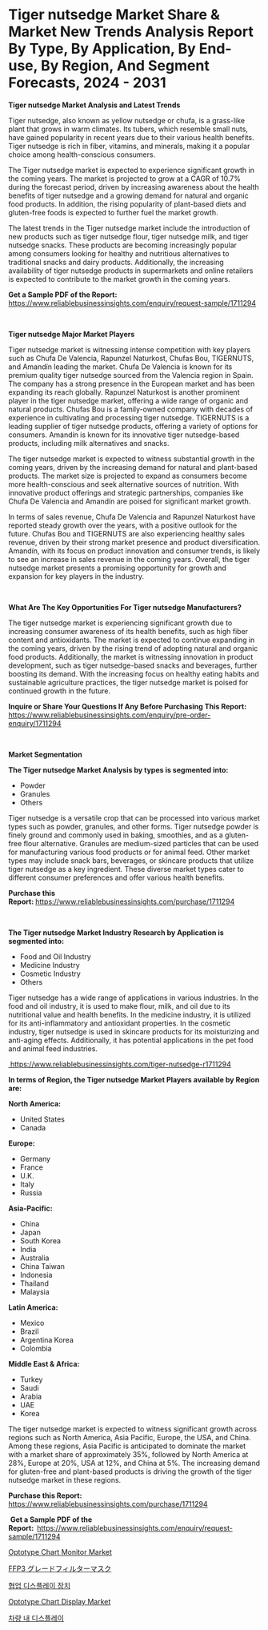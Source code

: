 <p><h1>Tiger nutsedge Market Share & Market New Trends Analysis Report By Type, By Application, By End-use, By Region, And Segment Forecasts, 2024 - 2031</h1></p><p><strong>Tiger nutsedge Market Analysis and Latest Trends</strong></p>
<p><p>Tiger nutsedge, also known as yellow nutsedge or chufa, is a grass-like plant that grows in warm climates. Its tubers, which resemble small nuts, have gained popularity in recent years due to their various health benefits. Tiger nutsedge is rich in fiber, vitamins, and minerals, making it a popular choice among health-conscious consumers.</p><p>The Tiger nutsedge market is expected to experience significant growth in the coming years. The market is projected to grow at a CAGR of 10.7% during the forecast period, driven by increasing awareness about the health benefits of tiger nutsedge and a growing demand for natural and organic food products. In addition, the rising popularity of plant-based diets and gluten-free foods is expected to further fuel the market growth.</p><p>The latest trends in the Tiger nutsedge market include the introduction of new products such as tiger nutsedge flour, tiger nutsedge milk, and tiger nutsedge snacks. These products are becoming increasingly popular among consumers looking for healthy and nutritious alternatives to traditional snacks and dairy products. Additionally, the increasing availability of tiger nutsedge products in supermarkets and online retailers is expected to contribute to the market growth in the coming years.</p></p>
<p><strong>Get a Sample PDF of the Report:&nbsp;</strong> <a href="https://www.reliablebusinessinsights.com/enquiry/request-sample/1711294">https://www.reliablebusinessinsights.com/enquiry/request-sample/1711294</a></p>
<p>&nbsp;</p>
<p><strong>Tiger nutsedge Major Market Players</strong></p>
<p><p>Tiger nutsedge market is witnessing intense competition with key players such as Chufa De Valencia, Rapunzel Naturkost, Chufas Bou, TIGERNUTS, and Amandín leading the market. Chufa De Valencia is known for its premium quality tiger nutsedge sourced from the Valencia region in Spain. The company has a strong presence in the European market and has been expanding its reach globally. Rapunzel Naturkost is another prominent player in the tiger nutsedge market, offering a wide range of organic and natural products. Chufas Bou is a family-owned company with decades of experience in cultivating and processing tiger nutsedge. TIGERNUTS is a leading supplier of tiger nutsedge products, offering a variety of options for consumers. Amandín is known for its innovative tiger nutsedge-based products, including milk alternatives and snacks.</p><p>The tiger nutsedge market is expected to witness substantial growth in the coming years, driven by the increasing demand for natural and plant-based products. The market size is projected to expand as consumers become more health-conscious and seek alternative sources of nutrition. With innovative product offerings and strategic partnerships, companies like Chufa De Valencia and Amandín are poised for significant market growth.</p><p>In terms of sales revenue, Chufa De Valencia and Rapunzel Naturkost have reported steady growth over the years, with a positive outlook for the future. Chufas Bou and TIGERNUTS are also experiencing healthy sales revenue, driven by their strong market presence and product diversification. Amandín, with its focus on product innovation and consumer trends, is likely to see an increase in sales revenue in the coming years. Overall, the tiger nutsedge market presents a promising opportunity for growth and expansion for key players in the industry.</p></p>
<p>&nbsp;</p>
<p><strong>What Are The Key Opportunities For Tiger nutsedge Manufacturers?</strong></p>
<p><p>The tiger nutsedge market is experiencing significant growth due to increasing consumer awareness of its health benefits, such as high fiber content and antioxidants. The market is expected to continue expanding in the coming years, driven by the rising trend of adopting natural and organic food products. Additionally, the market is witnessing innovation in product development, such as tiger nutsedge-based snacks and beverages, further boosting its demand. With the increasing focus on healthy eating habits and sustainable agriculture practices, the tiger nutsedge market is poised for continued growth in the future.</p></p>
<p><strong>Inquire or Share Your Questions If Any Before Purchasing This Report:</strong> <a href="https://www.reliablebusinessinsights.com/enquiry/pre-order-enquiry/1711294">https://www.reliablebusinessinsights.com/enquiry/pre-order-enquiry/1711294</a></p>
<p>&nbsp;</p>
<p><strong>Market Segmentation</strong></p>
<p><strong>The Tiger nutsedge Market Analysis by types is segmented into:</strong></p>
<p><ul><li>Powder</li><li>Granules</li><li>Others</li></ul></p>
<p><p>Tiger nutsedge is a versatile crop that can be processed into various market types such as powder, granules, and other forms. Tiger nutsedge powder is finely ground and commonly used in baking, smoothies, and as a gluten-free flour alternative. Granules are medium-sized particles that can be used for manufacturing various food products or for animal feed. Other market types may include snack bars, beverages, or skincare products that utilize tiger nutsedge as a key ingredient. These diverse market types cater to different consumer preferences and offer various health benefits.</p></p>
<p><strong>Purchase this Report:&nbsp;</strong><a href="https://www.reliablebusinessinsights.com/purchase/1711294">https://www.reliablebusinessinsights.com/purchase/1711294</a></p>
<p>&nbsp;</p>
<p><strong>The Tiger nutsedge Market Industry Research by Application is segmented into:</strong></p>
<p><ul><li>Food and Oil Industry</li><li>Medicine Industry</li><li>Cosmetic Industry</li><li>Others</li></ul></p>
<p><p>Tiger nutsedge has a wide range of applications in various industries. In the food and oil industry, it is used to make flour, milk, and oil due to its nutritional value and health benefits. In the medicine industry, it is utilized for its anti-inflammatory and antioxidant properties. In the cosmetic industry, tiger nutsedge is used in skincare products for its moisturizing and anti-aging effects. Additionally, it has potential applications in the pet food and animal feed industries.</p></p>
<p><a href="https://www.reliablebusinessinsights.com/tiger-nutsedge-r1711294">&nbsp;https://www.reliablebusinessinsights.com/tiger-nutsedge-r1711294</a></p>
<p><strong>In terms of Region, the Tiger nutsedge Market Players available by Region are:</strong></p>
<p>
    <p> <strong> North America: </strong>
        <ul>
            <li>United States</li>
            <li>Canada</li>
        </ul>
        </p> 
    <p> <strong> Europe: </strong>
        <ul>
            <li>Germany</li>
            <li>France</li>
            <li>U.K.</li>
            <li>Italy</li>
            <li>Russia</li>
        </ul>
        </p> 
    <p> <strong> Asia-Pacific: </strong>
        <ul>
            <li>China</li>
            <li>Japan</li>
            <li>South Korea</li>
            <li>India</li>
            <li>Australia</li>
            <li>China Taiwan</li>
            <li>Indonesia</li>
            <li>Thailand</li>
            <li>Malaysia</li>
        </ul>
        </p> 
    <p> <strong> Latin America: </strong>
        <ul>
            <li>Mexico</li>
            <li>Brazil</li>
            <li>Argentina Korea</li>
            <li>Colombia</li>
        </ul>
        </p> 
    <p> <strong> Middle East & Africa: </strong>
        <ul>
            <li>Turkey</li>
            <li>Saudi</li>
            <li>Arabia</li>
            <li>UAE</li>
            <li>Korea</li>
        </ul>
    </p>
    </p>
<p><p>The tiger nutsedge market is expected to witness significant growth across regions such as North America, Asia Pacific, Europe, the USA, and China. Among these regions, Asia Pacific is anticipated to dominate the market with a market share of approximately 35%, followed by North America at 28%, Europe at 20%, USA at 12%, and China at 5%. The increasing demand for gluten-free and plant-based products is driving the growth of the tiger nutsedge market in these regions.</p></p>
<p><strong>Purchase this Report: </strong><a href="https://www.reliablebusinessinsights.com/purchase/1711294">https://www.reliablebusinessinsights.com/purchase/1711294</a></p>
<p>&nbsp;<strong>Get a Sample PDF of the Report:&nbsp;&nbsp;</strong><a href="https://www.reliablebusinessinsights.com/enquiry/request-sample/1711294">https://www.reliablebusinessinsights.com/enquiry/request-sample/1711294</a></p>
<p><strong></strong></p>
<p><p><a href="https://github.com/JermaineCrona2023/Market-Research-Report-List-1/blob/main/optotype-chart-monitor-market.md">Optotype Chart Monitor Market</a></p><p><a href="https://github.com/bucuel854722/Market-Research-Report-List-2/blob/main/4593473126767.md">FFP3 グレードフィルターマスク</a></p><p><a href="https://github.com/vsn7qpua81q/Market-Research-Report-List-2/blob/main/1725577107175.md">협업 디스플레이 장치</a></p><p><a href="https://github.com/AlysaLedner2023/Market-Research-Report-List-1/blob/main/optotype-chart-display-market.md">Optotype Chart Display Market</a></p><p><a href="https://github.com/tasfiyaj85/Market-Research-Report-List-1/blob/main/4490283123590.md">차량 내 디스플레이</a></p></p>